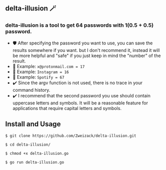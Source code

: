 ## delta-illusion :magic_wand:

### delta-illusion is a tool to get 64 passwords with 1(0.5 + 0.5) password.

- :shield: After specifying the password you want to use, you can save the results somewhere if you want. but I don't recommend it, instead it will be more helpful and "safe" if you just keep in mind the "number" of the result.
- :pill: Example: `x@protonmail.com = 17`
- :pill: Example: `Instagram = 16`
- :pill: Example: `Spotify = 67`
- :heavy_check_mark: Since the argv function is not used, there is no trace in your command history.
- :heavy_check_mark: I recommend that the second password you use should contain uppercase letters and symbols. It will be a reasonable feature for applications that require capital letters and symbols.

## Install and Usage

```
$ git clone https://github.com/Zweizack/delta-illusion.git
```

```
$ cd delta-illusion/
```

```
$ chmod +x delta-illusion.go
```

```
$ go run delta-illusion.go
```
